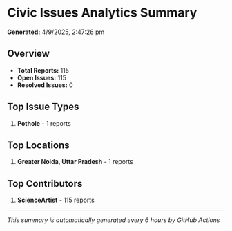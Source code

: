 #  Civic Issues Analytics Summary

**Generated:** 4/9/2025, 2:47:26 pm

##  Overview
- **Total Reports:** 115
- **Open Issues:** 115
- **Resolved Issues:** 0

##  Top Issue Types
1. **Pothole** - 1 reports

##  Top Locations
1. **Greater Noida, Uttar Pradesh** - 1 reports

##  Top Contributors
1. **ScienceArtist** - 115 reports

---
*This summary is automatically generated every 6 hours by GitHub Actions*
